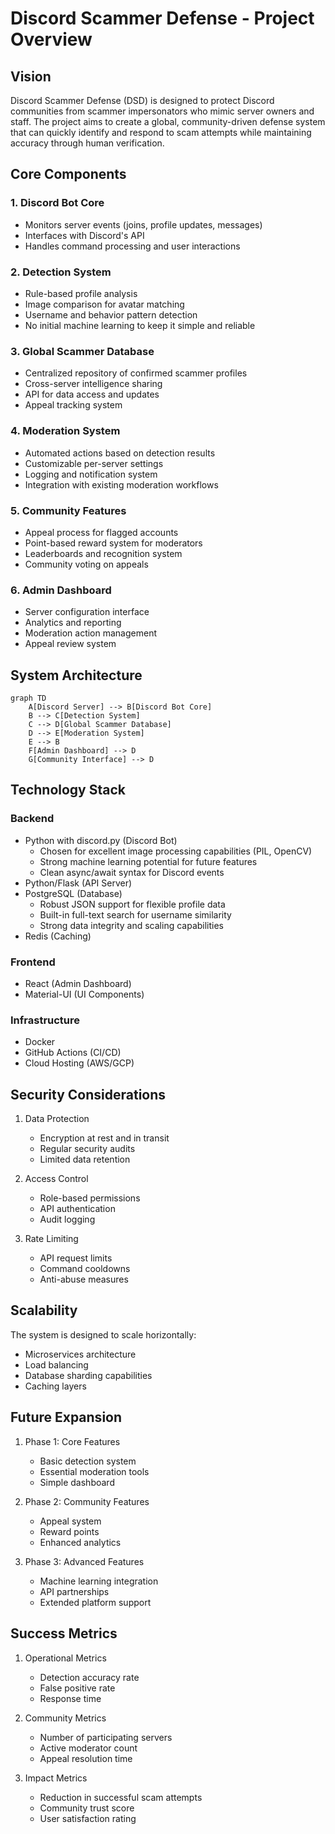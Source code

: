 # Discord Scammer Defense - Project Overview

## Vision

Discord Scammer Defense (DSD) is designed to protect Discord communities from scammer impersonators who mimic server owners and staff. The project aims to create a global, community-driven defense system that can quickly identify and respond to scam attempts while maintaining accuracy through human verification.

## Core Components

### 1. Discord Bot Core
- Monitors server events (joins, profile updates, messages)
- Interfaces with Discord's API
- Handles command processing and user interactions

### 2. Detection System
- Rule-based profile analysis
- Image comparison for avatar matching
- Username and behavior pattern detection
- No initial machine learning to keep it simple and reliable

### 3. Global Scammer Database
- Centralized repository of confirmed scammer profiles
- Cross-server intelligence sharing
- API for data access and updates
- Appeal tracking system

### 4. Moderation System
- Automated actions based on detection results
- Customizable per-server settings
- Logging and notification system
- Integration with existing moderation workflows

### 5. Community Features
- Appeal process for flagged accounts
- Point-based reward system for moderators
- Leaderboards and recognition system
- Community voting on appeals

### 6. Admin Dashboard
- Server configuration interface
- Analytics and reporting
- Moderation action management
- Appeal review system

## System Architecture

```mermaid
graph TD
    A[Discord Server] --> B[Discord Bot Core]
    B --> C[Detection System]
    C --> D[Global Scammer Database]
    D --> E[Moderation System]
    E --> B
    F[Admin Dashboard] --> D
    G[Community Interface] --> D
```

## Technology Stack

### Backend
- Python with discord.py (Discord Bot)
  - Chosen for excellent image processing capabilities (PIL, OpenCV)
  - Strong machine learning potential for future features
  - Clean async/await syntax for Discord events
- Python/Flask (API Server)
- PostgreSQL (Database)
  - Robust JSON support for flexible profile data
  - Built-in full-text search for username similarity
  - Strong data integrity and scaling capabilities
- Redis (Caching)

### Frontend
- React (Admin Dashboard)
- Material-UI (UI Components)

### Infrastructure
- Docker
- GitHub Actions (CI/CD)
- Cloud Hosting (AWS/GCP)

## Security Considerations

1. Data Protection
   - Encryption at rest and in transit
   - Regular security audits
   - Limited data retention

2. Access Control
   - Role-based permissions
   - API authentication
   - Audit logging

3. Rate Limiting
   - API request limits
   - Command cooldowns
   - Anti-abuse measures

## Scalability

The system is designed to scale horizontally:
- Microservices architecture
- Load balancing
- Database sharding capabilities
- Caching layers

## Future Expansion

1. Phase 1: Core Features
   - Basic detection system
   - Essential moderation tools
   - Simple dashboard

2. Phase 2: Community Features
   - Appeal system
   - Reward points
   - Enhanced analytics

3. Phase 3: Advanced Features
   - Machine learning integration
   - API partnerships
   - Extended platform support

## Success Metrics

1. Operational Metrics
   - Detection accuracy rate
   - False positive rate
   - Response time

2. Community Metrics
   - Number of participating servers
   - Active moderator count
   - Appeal resolution time

3. Impact Metrics
   - Reduction in successful scam attempts
   - Community trust score
   - User satisfaction rating